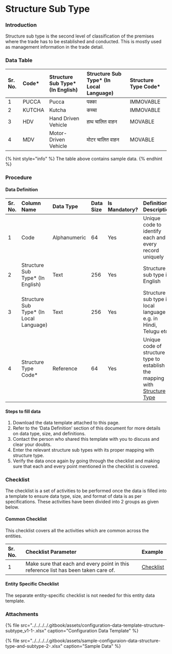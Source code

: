 # Structure Sub Type

### Introduction

Structure sub type is the second level of classification of the premises where the trade has to be established and conducted. This is mostly used as management information in the trade detail.

### Data Table

| Sr. No. | Code\* | Structure Sub Type\* \(In English\) | Structure Sub Type\* \(In Local Language\) | Structure Type Code\* |
| :--- | :--- | :--- | :--- | :--- |
| 1 | PUCCA | Pucca | पक्का | IMMOVABLE |
| 2 | KUTCHA | Kutcha | कच्चा | IMMOVABLE |
| 3 | HDV | Hand Driven Vehicle | हाथ चालित वाहन | MOVABLE |
| 4 | MDV | Motor-Driven Vehicle | मोटर चालित वाहन | MOVABLE |

{% hint style="info" %}
The table above contains sample data.
{% endhint %}

### Procedure

#### Data Definition

| Sr. No. | Column Name | Data Type | Data Size | Is Mandatory? | Definition/ Description |
| :--- | :--- | :--- | :--- | :--- | :--- |
| 1 | Code | Alphanumeric | 64 | Yes | Unique code to identify each and every record uniquely |
| 2 | Structure Sub Type\* \(In English\) | Text | 256 | Yes | Structure sub type in English |
| 3 | Structure Sub Type\* \(In Local Language\) | Text | 256 | Yes | Structure sub type in local language e.g. in Hindi, Telugu etc. |
| 4 | Structure Type Code\* | Reference | 64 | Yes | Unique code of structure type to establish the mapping with [Structure Type](structure-type.md) |

#### Steps to fill data

1. Download the data template attached to this page.
2. Refer to the ‘Data Definition’ section of this document for more details on data type, size, and definitions.
3. Contact the person who shared this template with you to discuss and clear your doubts.
4. Enter the relevant structure sub types with its proper mapping with structure type.
5. Verify the data once again by going through the checklist and making sure that each and every point mentioned in the checklist is covered.

### Checklist

The checklist is a set of activities to be performed once the data is filled into a template to ensure data type, size, and format of data is as per specifications. These activities have been divided into 2 groups as given below.

#### Common Checklist

This checklist covers all the activities which are common across the entities.

| Sr. No. | Checklist Parameter | Example |
| :--- | :--- | :--- |
| 1 | Make sure that each and every point in this reference list has been taken care of. | [Checklist](../untitled-1/checklist.md) |

#### Entity Specific Checklist

The separate entity-specific checklist is not needed for this entity data template.

### Attachments

{% file src="../../../../.gitbook/assets/configuration-data-template-structure-subtype\_v1-1-.xlsx" caption="Configuration Data Template" %}

{% file src="../../../../.gitbook/assets/sample-configuraion-data-structure-type-and-subtype-2-.xlsx" caption="Sample Data" %}

